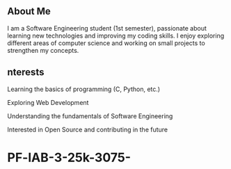 ## About Me

I am a Software Engineering student (1st semester), passionate about learning new technologies and improving my coding skills. I enjoy exploring different areas of computer science and working on small projects to strengthen my concepts.
## nterests

Learning the basics of programming (C, Python, etc.)

Exploring Web Development

Understanding the fundamentals of Software Engineering

Interested in Open Source and contributing in the future
# PF-lAB-3-25k-3075-
